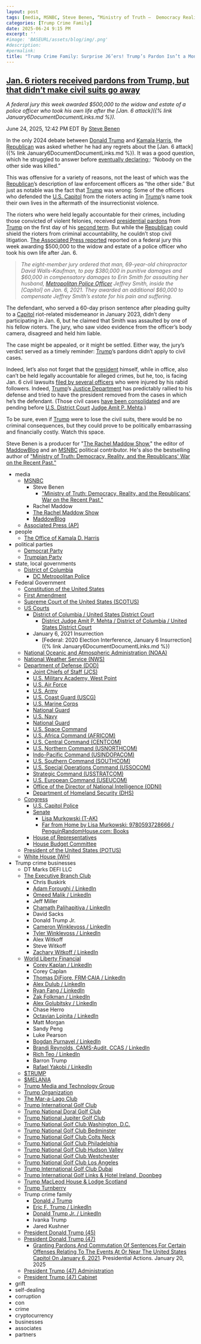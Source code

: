 ```yaml
---
layout: post
tags: [media, MSNBC, Steve Benen, “Ministry of Truth –  Democracy Reality and the Republicans’ War on the Recent Past.”, Rachel Maddow, The Rachel Maddow Show, MaddowBlog, Associated Press (AP), people, The Office of Kamala D. Harris, political parties, Democrat Party, Trumpian Party, state local governments, District of Columbia, DC Metropolitan Police, Federal Government, Constitution of the United States, First Amendment, Supreme Court of the United States (SCOTUS), US Courts, District of Columbia / United States District Court, District Judge Amit P. Mehta / District of Columbia / United States District Court, January 6 2021 Insurrection, Federal –  2020 Election Interference January 6 Insurrection, National Oceanic and Atmospheric Administration (NOAA), National Weather Service (NWS), Department of Defense (DOD), Joint Chiefs of Staff (JCS), U.S. Military Academy West Point, U.S. Air Force, U.S. Army, U.S. Coast Guard (USCG), U.S. Marine Corps, National Guard, U.S. Navy, National Guard, U.S. Space Command, U.S. Africa Command (AFRICOM), U.S. Central Command (CENTCOM), U.S. Northern Command (USNORTHCOM), Indo-Pacific Command (USINDOPACOM), U.S. Southern Command (SOUTHCOM), U.S. Special Operations Command (USSOCOM), Strategic Command (USSTRATCOM), U.S. European Command (USEUCOM), Office of the Director of National Intelligence (ODNI), Department of Homeland Security (DHS), Congress, U.S. Capitol Police, Senate, Lisa Murkowski (T-AK), Far from Home by Lisa Murkowski –  9780593728666 / PenguinRandomHouse.com –  Books, House of Representatives, House Budget Committee, President of the United States (POTUS), White House (WH), Trump crime businesses, DT Marks DEFI LLC, The Executive Branch Club, Chris Buskirk, Adam Foroughi / LinkedIn, Omeed Malik / LinkedIn, Jeff Miller, Chamath Palihapitiya / LinkedIn, David Sacks, Donald Trump Jr., Cameron Winklevoss / LinkedIn, Tyler Winklevoss / LinkedIn, Alex Witkoff, Steve Witkoff, Zachary Witkoff / LinkedIn, World Liberty Financial, Corey Kaplan / LinkedIn, Corey Caplan, Thomas DiFiore FRM·CAIA / LinkedIn, Alex Dulub / LinkedIn, Ryan Fang / LinkedIn, Zak Folkman / LinkedIn, Alex Golubitsky / LinkedIn, Chase Herro, Octavian Lojnita / LinkedIn, Matt Morgan, Sandy Peng, Luke Pearson, Bogdan Purnavel / LinkedIn, Brandi Reynolds CAMS-Audit CCAS / LinkedIn, Rich Teo / LinkedIn, Barron Trump, Rafael Yakobi / LinkedIn, $TRUMP, $MELANIA, Trump Media and Technology Group, Trump Organization, The Mar-a-Lago Club, Trump International Golf Club, Trump National Doral Golf Club, Trump National Jupiter Golf Club, Trump National Golf Club Washington D.C., Trump National Golf Club Bedminster, Trump National Golf Club Colts Neck, Trump National Golf Club Philadelphia, Trump National Golf Club Hudson Valley, Trump National Golf Club Westchester, Trump National Golf Club Los Angeles, Trump International Golf Club Dubai, Trump International Golf Links & Hotel Ireland Doonbeg, Trump MacLeod House & Lodge Scotland, Trump Turnberry, Trump crime family, Donald J Trump, Eric F. Trump / LinkedIn, Donald Trump Jr. / LinkedIn, Ivanka Trump, Jared Kushner, President Donald Trump (45), President Donald Trump (47), Granting Pardons And Commutation Of Sentences For Certain Offenses Relating To The Events At Or Near The United States Capitol On January 6 2021. Presidential Actions. January 20 2025, President Trump (47) Administration, President Trump (47) Cabinet, grift, self-dealing, corruption, con, crime, cryptocurrency, businesses, associates, partners]
categories: [Trump Crime Family]
date: 2025-06-24 9:15 PM
excerpt: ''
#image: 'BASEURL/assets/blog/img/.png'
#description:
#permalink:
title: "Trump Crime Family: Surprise J6’ers! Trump’s Pardon Isn’t a Monopoly© “Get Out of Jail/Fine Free Card” For Civil Lawsuits. Even Trump As President Ain’t Immune!"
---
```



## [Jan. 6 rioters received pardons from Trump, but that didn’t make civil suits go away](https://www.msnbc.com/rachel-maddow-show/maddowblog/jan-6-rioters-received-pardons-trump-didnt-make-civil-suits-go-away-rcna214772)

*A federal jury this week awarded \$500,000 to the widow and estate of a police officer who took his own life after the [Jan. 6 attack]({% link January6DocumentDocumentLinks.md %}).*

June 24, 2025, 12:42 PM EDT
By [Steve Benen](https://www.msnbc.com/author/steve-benen-ncpn433601)

In the only 2024 debate between [Donald Trump](https://www.msnbc.com/rachel-maddow-show/maddowblog/trump-drops-f-bomb-israel-iran-face-accusations-ceasefire-violations-rcna214698) and [Kamala Harris](https://kamalaharris.com/), the [Republican](https://www.gop.com/) was asked whether he had any regrets about the [Jan. 6 attack]({% link January6DocumentDocumentLinks.md %}). It was a good question, which he struggled to answer before [eventually declaring:](https://www.msnbc.com/rachel-maddow-show/maddowblog/debate-trump-claims-nothing-jan-6-attack-rcna170639): “Nobody on the other side was killed.”

This was offensive for a variety of reasons, not the least of which was the [Republican](https://www.gop.com/)’s description of law enforcement officers as “the other side.” But just as notable was the fact that [Trump](https://www.donaldjtrump.com/) was wrong: Some of the officers who defended the [U.S. Capitol](https://www.congress.gov/) from the rioters acting in [Trump](https://www.donaldjtrump.com/)’s name took their own lives in the aftermath of the insurrectionist violence.

The rioters who were held legally accountable for their crimes, including those convicted of violent felonies, received [presidential pardons](https://www.whitehouse.gov/presidential-actions/2025/01/granting-pardons-and-commutation-of-sentences-for-certain-offenses-relating-to-the-events-at-or-near-the-united-states-capitol-on-january-6-2021/) from [Trump](https://www.donaldjtrump.com/) on the first day of his [second term](https://www.whitehouse.gov/administration/donald-j-trump/). But while the [Republican](https://www.gop.com/,) could shield the rioters from criminal accountability, he couldn’t stop civil litigation. [The Associated Press reported](https://apnews.com/article/officer-jeffrey-smith-trump-capitol-riot-trial-8b9c2130923fbd17f0e3bc9c10b538f2) reported on a federal jury this week awarding \$500,000 to the widow and estate of a police officer who took his own life after Jan. 6.

> *The eight-member jury ordered that man, 69-year-old chiropractor David Walls-Kaufman, to pay \$380,000 in punitive damages and \$60,000 in compensatory damages to Erin Smith for assaulting her husband, [Metropolitan Police Officer](https://mpdc.dc.gov/node) Jeffrey Smith, inside the [Capitol] on Jan. 6, 2021. They awarded an additional \$60,000 to compensate Jeffrey Smith’s estate for his pain and suffering.*

The defendant, who served a 60-day prison sentence after pleading guilty to a [Capitol](https://www.congress.gov/) riot-related misdemeanor in January 2023, didn’t deny participating in Jan. 6, but he claimed that Smith was assaulted by one of his fellow rioters. The jury, who saw video evidence from the officer’s body camera, disagreed and held him liable.

The case might be appealed, or it might be settled. Either way, the jury’s verdict served as a timely reminder: [Trump](https://www.donaldjtrump.com/)’s pardons didn’t apply to civil cases.

Indeed, let’s also not forget that the [president](https://www.whitehouse.gov/) himself, while in office, also can’t be held legally accountable for alleged crimes, but he, too, is facing Jan. 6 civil lawsuits [filed by several officers](https://www.msnbc.com/rachel-maddow-show/maddowblog/trumps-justice-department-seeks-shield-president-jan-6-civil-cases-rcna197505) who were injured by his rabid followers. Indeed, [Trump](https://www.donaldjtrump.com/)’s [Justice Department](https://www.justice.gov/) has predictably rallied to his defense and tried to have the president removed from the cases in which he’s the defendant. (Those civil cases [have been consolidated](https://www.nytimes.com/2024/12/06/us/politics/trump-jan-6-civil-cases.html) and are pending before [U.S. District Court](https://www.dcd.uscourts.gov/) [Judge Amit P. Mehta](https://www.dcd.uscourts.gov/content/district-judge-amit-p-mehta).)

To be sure, even if [Trump](https://www.donaldjtrump.com/) were to lose the civil suits, there would be no criminal consequences, but they could prove to be politically embarrassing and financially costly. Watch this space.

Steve Benen is a producer for "[The Rachel Maddow Show](https://www.msnbc.com/rachel-maddow-show)," the editor of [MaddowBlog](https://www.msnbc.com/rachel-maddow-show) and an [MSNBC](https://www.msnbc.com/) political contributor. He's also the bestselling author of ["Ministry of Truth: Democracy, Reality, and the Republicans' War on the Recent Past."](https://www.harpercollins.com/products/ministry-of-truth-steve-benen)

- media
    - [MSNBC](https://www.msnbc.com/)
        - Steve Benen
            - ["Ministry of Truth: Democracy, Reality, and the Republicans' War on the Recent Past."](https://www.harpercollins.com/products/ministry-of-truth-steve-benen)
        - Rachel Maddow 
        - [The Rachel Maddow Show](https://www.msnbc.com/rachel-maddow-show)
        - [MaddowBlog](https://www.msnbc.com/rachel-maddow-show) 
    - [Associated Press (AP)](https://apnews.com/)
- people 
    - [The Office of Kamala D. Harris](https://kamalaharris.com/)
- political parties 
    - [Democrat Party](https://www.democrats.org/)
    - [Trumpian Party](https://www.gop.com/)
- state, local governments 
    - [District of Columbia](https://dc.gov/)
        - [DC Metropolitan Police](https://mpdc.dc.gov/node)
- Federal Government 
    - [Constitution of the United States](https://constitution.congress.gov/)
    - [First Amendment](https://constitution.congress.gov/constitution/amendment-1/)
    - [Supreme Court of the United States (SCOTUS)](https://www.supremecourt.gov/)
    - [US Courts](https://www.uscourts.gov/)
        - [District of Columbia / United States District Court](https://www.dcd.uscourts.gov/)
            - [District Judge Amit P. Mehta / District of Columbia / United States District Court](https://www.dcd.uscourts.gov/content/district-judge-amit-p-mehta)
        - January 6, 2021 Insurrection 
            - [Federal: 2020 Election Interference, January 6 Insurrection]({% link January6DocumentDocumentLinks.md %})
    - [National Oceanic and Atmospheric Administration (NOAA)](https://www.noaa.gov/)
    - [National Weather Service (NWS)](https://www.weather.gov/)
    - [Department of Defense (DOD)](https://www.defense.gov/)
        - [Joint Chiefs of Staff (JCS)](https://www.jcs.mil/)
        - [U.S. Military Academy, West Point](https://www.westpoint.edu/)
        - [U.S. Air Force](https://www.af.mil/)
        - [U.S. Army](https://www.army.mil/)
        - [U.S. Coast Guard (USCG)](https://www.uscg.mil/)
        - [U.S. Marine Corps](https://www.marines.mil/)
        - [National Guard](https://www.nationalguard.mil/)
        - [U.S. Navy](https://www.navy.mil/)
        - [National Guard](https://www.nationalguard.mil/)
        - [U.S. Space Command](https://www.spacecom.mil/)
        - [U.S. Africa Command (AFRICOM)](https://www.africom.mil/)
        - [U.S. Central Command (CENTCOM)](https://www.centcom.mil/)
        - [U.S. Northern Command (USNORTHCOM)](https://www.northcom.mil/)
        - [Indo-Pacific Command (USINDOPACOM)](https://www.pacom.mil/)
        - [U.S. Southern Command (SOUTHCOM)](http://www.southcom.mil/)
        - [U.S. Special Operations Command (USSOCOM)](https://www.socom.mil/)
        - [Strategic Command (USSTRATCOM)](http://www.stratcom.mil/)
        - [U.S. European Command (USEUCOM)](https://www.eucom.mil/)
        - [Office of the Director of National Intelligence (ODNI)](https://www.odni.gov/)
        - [Department of Homeland Security (DHS)](https://www.dhs.gov/)
    - [Congress](https://www.congress.gov/)
        - [U.S. Capitol Police](https://www.uscp.gov/)
        - [Senate](https://www.senate.gov/)
            - [Lisa Murkowski (T-AK)](https://www.murkowski.senate.gov/)
            - [Far from Home by Lisa Murkowski: 9780593728666 / PenguinRandomHouse.com: Books](https://www.penguinrandomhouse.com/books/743990/far-from-home-by-lisa-murkowski-with-charles-wohlforth/)
        - [House of Representatives](https://www.house.gov/)
        - [House Budget Committee ](https://budget.house.gov/)
    - [President of the United States (POTUS)](https://www.whitehouse.gov/)
    - [White House (WH)](https://www.whitehouse.gov/)
- Trump crime businesses
    - DT Marks DEFI LLC
    - [The Executive Branch Club](https://www.theexecutivebranchclub.com/)
        - Chris Buskirk
        - [Adam Foroughi / LinkedIn](https://www.linkedin.com/in/adamforoughi/)
        - [Omeed Malik / LinkedIn](https://www.linkedin.com/in/omeed-malik-b483b1186/)
        - Jeff Miller
        - [Chamath Palihapitiya / LinkedIn](https://www.linkedin.com/in/chamath/)
        - David Sacks
        - Donald Trump Jr.
        - [Cameron Winklevoss / LinkedIn](https://www.linkedin.com/in/winklevoss/)
        - [Tyler Winklevoss / LinkedIn](https://www.linkedin.com/in/tylerwinklevoss/)
        - Alex Witkoff
        - Steve Witkoff
        - [Zachary Witkoff / LinkedIn](https://www.linkedin.com/in/zachary-witkoff-038a4143/)
    - [World Liberty Financial](https://worldlibertyfinancial.com/)
        - [Corey Kaplan / LinkedIn](https://www.linkedin.com/in/coreykaplan/)
        - Corey Caplan
        - [Thomas DiFiore, FRM·CAIA / LinkedIn](https://www.linkedin.com/in/thomasdifiore42/)
        - [Alex Dulub / LinkedIn](https://www.linkedin.com/in/alexei-dulub/)
        - [Ryan Fang / LinkedIn](https://www.linkedin.com/in/ryan-fang-245011a2/)
        - [Zak Folkman / LinkedIn](https://www.linkedin.com/in/zak-folkman-0300669a/)
        - [Alex Golubitsky / LinkedIn](https://www.linkedin.com/in/alexgolubitsky/)
        - Chase Herro
        - [Octavian Lojnita / LinkedIn](https://www.linkedin.com/in/octavian-lojnita/)
        - Matt Morgan
        - Sandy Peng
        - Luke Pearson
        - [Bogdan Purnavel / LinkedIn](https://www.linkedin.com/in/bogdan-purnavel-73b05a14b/)
        - [Brandi Reynolds, CAMS-Audit, CCAS / LinkedIn](https://www.linkedin.com/in/brandi-reynolds-cams-audit-ccas-64b8aa53/)
        - [Rich Teo / LinkedIn](https://www.linkedin.com/in/richteo/)
        - Barron Trump
        - [Rafael Yakobi / LinkedIn](https://www.linkedin.com/in/rafaelyakobi/)
    - [$TRUMP](https://gettrumpmemes.com/)
    - [$MELANIA](https://melaniameme.com/)
    - [Trump Media and Technology Group](https://tmtgcorp.com/)
    - [Trump Organization](https://www.trump.com/)
    - [The Mar-a-Lago Club](https://www.maralagoclub.com/)
    - [Trump International Golf Club](https://www.trumpinternationalpalmbeaches.com/)
    - [Trump National Doral Golf Club](https://www.trumpgolfdoral.com/)
    - [Trump National Jupiter Golf Club](https://www.trumpnationaljupiter.com/)
    - [Trump National Golf Club Washington, D.C.](https://www.trumpnationaldc.com/)
    - [Trump National Golf Club Bedminster](https://www.trumpnationalbedminster.com/)
    - [Trump National Golf Club Colts Neck](https://www.trumpcoltsneck.com/)
    - [Trump National Golf Club Philadelphia](https://www.trumpnationalphiladelphia.com/)
    - [Trump National Golf Club Hudson Valley](https://www.trumpnationalhudsonvalley.com/)
    - [Trump National Golf Club Westchester](https://www.trumpnationalwestchester.com/)
    - [Trump National Golf Club Los Angeles](https://www.trumpnationallosangeles.com/)
    - [Trump International Golf Club Dubai](https://www.trumpgolfdubai.com/)
    - [Trump International Golf Links & Hotel Ireland, Doonbeg](https://www.trumpgolfireland.com/)
    - [Trump MacLeod House & Lodge Scotland](https://www.trumphotels.com/macleod-house)
    - [Trump Turnberry](https://www.turnberry.co.uk/)
    - Trump crime family
        - [Donald J Trump](https://www.donaldjtrump.com/)
        - [Eric F. Trump / LinkedIn](https://www.linkedin.com/in/erictrump/)
        - [Donald Trump Jr. / LinkedIn](https://www.linkedin.com/in/donald-trump-jr-4454b862/)
        - Ivanka Trump
        - Jared Kushner
     - [President Donald Trump (45)](https://trumpwhitehouse.archives.gov/)
    - [President Donald Trump (47)](https://www.whitehouse.gov/administration/donald-j-trump/)
        - [Granting Pardons And Commutation Of Sentences For Certain Offenses Relating To The Events At Or Near The United States Capitol On January 6, 2021](https://www.whitehouse.gov/presidential-actions/2025/01/granting-pardons-and-commutation-of-sentences-for-certain-offenses-relating-to-the-events-at-or-near-the-united-states-capitol-on-january-6-2021/). Presidential Actions. January 20, 2025
    - [President Trump (47) Administration](https://www.whitehouse.gov/administration/)
    - [President Trump (47) Cabinet](https://www.whitehouse.gov/administration/the-cabinet/)
- grift
- self-dealing
- corruption
- con
- crime
- cryptocurrency 
- businesses
- associates
- partners
